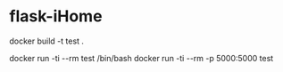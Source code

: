 # flask-iHome

docker build -t test .

docker run -ti --rm test /bin/bash
docker run -ti --rm -p 5000:5000 test
